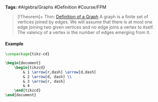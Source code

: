 ---
---

**Tags:** #Algebra/Graphs #Definition #Course/FPM 

 > 
 > \[!Theorem\]+ Thm: [Definition of a Graph](Definition%20of%20a%20Graph.md)
 > A graph is a finite set of vertices joined by edges. We will assume that there is at most one edge joining two given vertices and no edge joins a vertex to itself. The valency of a vertex is the number of edges emerging from it.

#### Example

````tikz
\usepackage{tikz-cd}

\begin{document}
	\begin{tikzcd}
	    & 1 \arrow[r,dash] \arrow[d,dash]
	    & 2 \arrow[d, dash] \\
	    & 3 \arrow[r, dash]
	    & 4
	\end{tikzcd}
\end{document}
````
